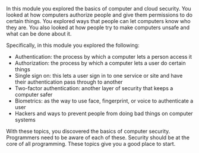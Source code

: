 In this module you explored the basics of computer and cloud security. You looked at how computers authorize people and give them permissions to do certain things. You explored ways that people can let computers know who they are. You also looked at how people try to make computers unsafe and what can be done about it.

Specifically, in this module you explored the following:

 -  Authentication: the process by which a computer lets a person access it
 -  Authorization: the process by which a computer lets a user do certain things
 -  Single sign on: this lets a user sign in to one service or site and have their authentication pass through to another
 -  Two-factor authentication: another layer of security that keeps a computer safer
 -  Biometrics: as the way to use face, fingerprint, or voice to authenticate a user
 -  Hackers and ways to prevent people from doing bad things on computer systems

With these topics, you discovered the basics of computer security. Programmers need to be aware of each of these. Security should be at the core of all programming. These topics give you a good place to start.

